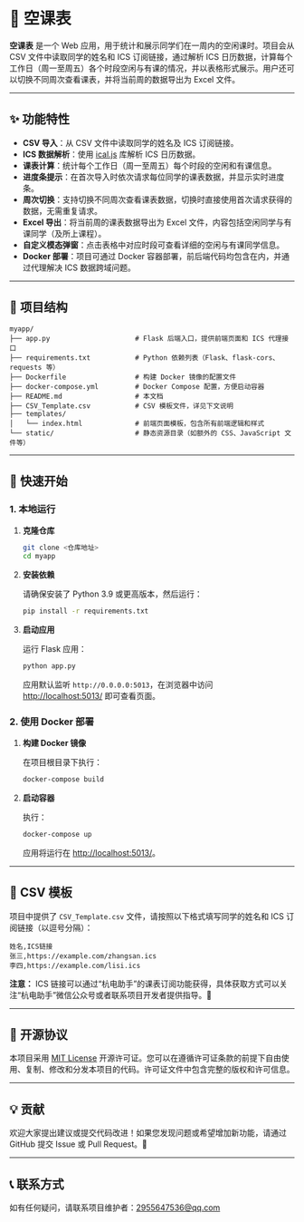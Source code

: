 # 📅 空课表

**空课表** 是一个 Web 应用，用于统计和展示同学们在一周内的空闲课时。项目会从 CSV 文件中读取同学的姓名和 ICS 订阅链接，通过解析 ICS 日历数据，计算每个工作日（周一至周五）各个时段空闲与有课的情况，并以表格形式展示。用户还可以切换不同周次查看课表，并将当前周的数据导出为 Excel 文件。

---

## ✨ 功能特性

- **CSV 导入**：从 CSV 文件中读取同学的姓名及 ICS 订阅链接。
- **ICS 数据解析**：使用 [ical.js](https://github.com/mozilla-comm/ical.js/) 库解析 ICS 日历数据。
- **课表计算**：统计每个工作日（周一至周五）每个时段的空闲和有课信息。
- **进度条提示**：在首次导入时依次请求每位同学的课表数据，并显示实时进度条。
- **周次切换**：支持切换不同周次查看课表数据，切换时直接使用首次请求获得的数据，无需重复请求。
- **Excel 导出**：将当前周的课表数据导出为 Excel 文件，内容包括空闲同学与有课同学（及所上课程）。
- **自定义模态弹窗**：点击表格中对应时段可查看详细的空闲与有课同学信息。
- **Docker 部署**：项目可通过 Docker 容器部署，前后端代码均包含在内，并通过代理解决 ICS 数据跨域问题。

---

## 🚀 项目结构

```
myapp/
├── app.py                     # Flask 后端入口，提供前端页面和 ICS 代理接口
├── requirements.txt           # Python 依赖列表（Flask、flask-cors、requests 等）
├── Dockerfile                 # 构建 Docker 镜像的配置文件
├── docker-compose.yml         # Docker Compose 配置，方便启动容器
├── README.md                  # 本文档
├── CSV_Template.csv           # CSV 模板文件，详见下文说明
├── templates/
│   └── index.html             # 前端页面模板，包含所有前端逻辑和样式
└── static/                    # 静态资源目录（如额外的 CSS、JavaScript 文件等）
```

---

## 🏃 快速开始

### 1. 本地运行

1. **克隆仓库**

   ```bash
   git clone <仓库地址>
   cd myapp
   ```

2. **安装依赖**

   请确保安装了 Python 3.9 或更高版本，然后运行：

   ```bash
   pip install -r requirements.txt
   ```

3. **启动应用**

   运行 Flask 应用：

   ```bash
   python app.py
   ```

   应用默认监听 `http://0.0.0.0:5013`，在浏览器中访问 [http://localhost:5013/](http://localhost:5013/) 即可查看页面。

### 2. 使用 Docker 部署

1. **构建 Docker 镜像**

   在项目根目录下执行：

   ```bash
   docker-compose build
   ```

2. **启动容器**

   执行：

   ```bash
   docker-compose up
   ```

   应用将运行在 [http://localhost:5013/](http://localhost:5013/)。

---

## 📄 CSV 模板

项目中提供了 `CSV_Template.csv` 文件，请按照以下格式填写同学的姓名和 ICS 订阅链接（以逗号分隔）：

```csv
姓名,ICS链接
张三,https://example.com/zhangsan.ics
李四,https://example.com/lisi.ics
```

**注意：** ICS 链接可以通过“杭电助手”的课表订阅功能获得，具体获取方式可以关注“杭电助手”微信公众号或者联系项目开发者提供指导。🔗

---

## 📝 开源协议

本项目采用 [MIT License](LICENSE) 开源许可证。您可以在遵循许可证条款的前提下自由使用、复制、修改和分发本项目的代码。许可证文件中包含完整的版权和许可信息。

---

## 💡 贡献

欢迎大家提出建议或提交代码改进！如果您发现问题或希望增加新功能，请通过 GitHub 提交 Issue 或 Pull Request。🙏

---

## 📞 联系方式

如有任何疑问，请联系项目维护者：2955647536@qq.com

